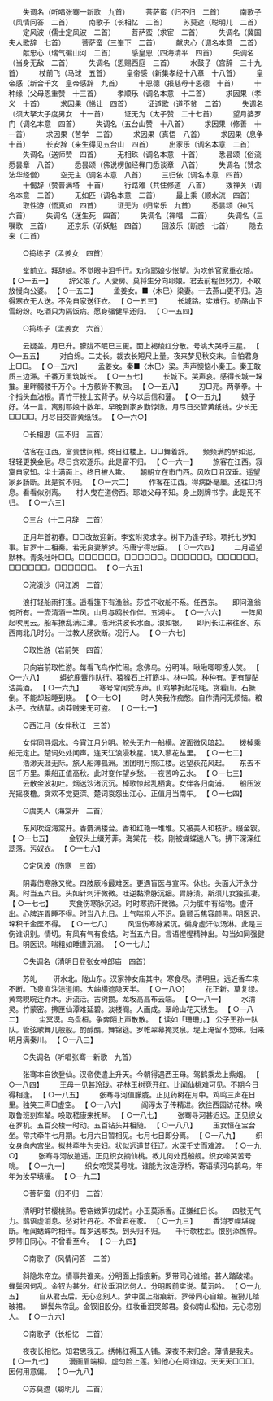 <!-- { "loadSidebar": true } -->
　　失调名（听唱张骞一新歌　九首） 
　　菩萨蛮（归不归　二首） 
　　南歌子（风情问答　二首） 
　　南歌子（长相忆　二首） 
　　苏莫遮（聪明儿　二首） 
　　定风波（儒士定风波　二首） 
　　菩萨蛮（求宦　二首） 
　　失调名（冀国夫人歌辞　七首） 
　　菩萨蛮（三峯下　二首） 
　　献忠心（调名本意　二首） 
　　献忠心（瑞气徧山河　二首） 
　　感皇恩（四海清平　四首） 
　　失调名（当身无敌　二首） 
　　失调名（恩赐西庭　三首） 
　　水鼓子（宫辞　三十九首） 
　　杖前飞（马球　五首） 
　　皇帝感（新集孝经十八章　十八首） 
　　皇帝感（新合千文　皇帝感辞　九首） 
　　十恩德（报慈母十恩德　十首） 
　　十种缘（父母恩重赞　十三首） 
　　孝顺乐（调名本意　十二首） 
　　求因果（孝义　十首） 
　　求因果（悌让　四首） 
　　证道歌（道不贫　二首） 
　　失调名（须大拏太子度男女　十一首） 
　　证无为（太子赞　二十七首） 
　　望月婆罗门（调名本意　四首） 
　　失调名（五台山赞　十八首） 
　　求因果（修善　十一首） 
　　求因果（苦学　二首） 
　　求因果（真悟　八首） 
　　求因果（息争　十首） 
　　长安辞（来生得见五台山　四首） 
　　出家乐（调名本意　二首） 
　　失调名（送师赞　四首） 
　　无相珠（调名本意　十首） 
　　悉昙颂（俗流悉昙章　八首） 
　　悉昙颂（佛说楞伽经禅门悉谈章　八首） 
　　失调名（赞念法华经僧） 
　　空无主（调名本意　八首） 
　　三归依（调名本意　四首） 
　　十偈辞（赞普满塔　十首） 
　　行路难（共住修道　八首） 
　　拨禅关（调名本意　二首） 
　　无如匹（调名本意　二首） 
　　最上乘（顺水流　四首） 
　　取性游（悟真如　四首） 
　　证无为（归常乐　九首） 
　　悉昙颂（神咒　六首） 
　　失调名（迷生死　四首） 
　　失调名（禅唱　二首） 
　　失调名（三嘱歌　三首） 
　　还京乐（斫妖魅　四首） 
　　回波乐（断惑　七首） 
　　隐去来（二首） 

　　○捣练子（孟姜女　四首） 

　　堂前立。拜辞娘。不觉眼中泪千行。劝你耶娘少怅望。为吃他官家重衣粮。 【 ○一五一】 
　　辞父娘了。入妻房。莫将生分向耶娘。君去前程但努力。不敢放慢向公婆。 【 ○一五二】 
　　孟姜女。■〈木巳〉梁妻。一去燕山更不归。造得寒衣无人送。不免自家送征衣。 【 ○一五三】 
　　长城路。实难行。奶酪山下雪纷纷。吃酒只为隔饭病。愿身强健早还归。 【 ○一五四】 

　　○捣练子（孟姜女　六首） 

　　云疑盖。月已升。朦胧不眠已三更。面上褐绫红分散。号咷大哭呼三星。 【 ○一五五】 
　　对白绵。二丈长。裁衣长短尺上量。夜来梦见秋交末。自怕君身上□□。 【 ○一五六】 
　　孟姜女。秦■〈木巳〉梁。声声懊恼小秦王。秦王敢质三边滞。千番万里筑城长。 【 ○一五七】 
　　长城下。哭声哀。感得长城一垛摧。里畔髑髅千万个。十方骸骨不教回。 【 ○一五八】 
　　刃□亮。两拳拳。十个指头血沾根。青竹干投上玄背子。从今以后信和藩。 【 ○一五九】 
　　娘子好。体一言。离别耶娘十数年。早晚到家乡勤饽馓。月尽日交管黄纸钱。少长无□□□□。月尽日交管黄纸钱。 【 ○一六○】 

　　○长相思（三不归　三首） 

　　估客在江西。富贵世间稀。终日红楼上。□□舞着辞。　　频频满酌醉如泥。轻轻更换金巵。尽日贪欢逐乐。此是富不归。 【 ○一六一】 
　　旅客在江西。寂寞自家知。尘土满面上。终日被人欺。　　朝朝立在市门西。风吹□泪双垂。遥望家乡肠断。此是贫不归。 【 ○一六二】 
　　作客在江西。得病卧毫厘。还往□消息。看看似别离。　　村人曳在道傍西。耶娘父母不知。身上剟牌书字。此是死不归。 【 ○一六三】 

　　○三台（十二月辞　二首） 

　　正月年首初春。□□改故迎新。李玄附灵求学。树下乃逢子珍。项托七岁知事。甘罗十二相秦。若无良妻解梦。冯唐宁得忠臣。 【 ○一六四】 
　　二月遥望默林。青条吐叶□□。□□□□□□。□□□□□□。□□□□□□。□□□□□□。□□□□□□。□□□□□□。 【 ○一六五】 

　　○浣溪沙（问江湖　二首） 

　　浪打轻船雨打篷。遥看篷下有渔翁。莎笠不收船不系。任西东。　　即问渔翁何所有。一壶清酒一竿风。山月与鸥长作伴。五湖中。 【 ○一六六】 
　　一阵风起吹黑云。船车撩乱满江津。浩涆洪波长水面。浪如银。　　即问长江来往客。东西南北几时分。一过教人肠欲断。况行人。 【 ○一六七】 

　　○取性游（岩前笑　四首） 

　　只向岩前取性游。每看飞鸟作忙闹。念佛鸟。分明叫。啾啾唧唧撩人笑。 【 ○一六八】 
　　蟒蛇鹿麞作队行。猿猴石上打筋斗。林中鸣。种种有。更有醍酟沽美酒。 【 ○一六九】 
　　寒号常闻受冻声。山鸡攀折起花毦。贪看山。石撅倒。不能却起睡到晓。 【 ○一七○】 
　　时人笑我作痴憨。自作清闲无烦恼。粮木子。衣结草。卤莽贼来无可盗。 【 ○一七一】 

　　○西江月（女伴秋江　三首） 

　　女伴同寻烟水。今宵江月分明。舵头无力一船横。波面微风暗起。　　拨棹乘船无定止。楚词处处闻声。连天江浪浸秋星。误入蓼花丛里。 【 ○一七二】 
　　浩渺天涯无际。旅人船薄孤洲。团团明月照江楼。远望荻花风起。　　东去不回千万里。乘船正值高秋。此时变作望乡愁。一夜苦吟云水。 【 ○一七三】 
　　云散金波初吐。烟迷沙渚沉沉。棹歌惊起乱栖禽。女伴各归南浦。　　船压波光摇夜橹。贪欢不觉更深。楚词哀怨出江心。正值月当南午。 【 ○一七四】 

　　○虞美人（海棠开　二首） 

　　东风吹绽海棠开。香麝满楼台。香和红艳一堆堆。又被美人和枝折。缀金钗。 【 ○一七五】 
　　金钗头上缀芳菲。海棠花一枝。刚被蝴蝶遶人飞。拂下深深红蕊落。污奴衣。 【 ○一七六】 

　　○定风波（伤寒　三首） 

　　阴毒伤寒脉又微。四肢厥冷最难医。更遇盲医与宣泻。休也。头面大汗永分离。时当五六日。头如针刺汗微微。吐逆黏滑脉沉细。胃脉溃。斯须儿女独孤凄。 【 ○一七七】 
　　夹食伤寒脉沉迟。时时寒热汗微微。只为脏中有结物。虚汗出。心脾连胃睡不得。时当八九日。上气喘粗人不识。鼻颤舌焦容颜黑。明医识。垛积千金医不得。 【 ○一七八】 
　　风湿伤寒脉紧沉。徧身虚汗似汤淋。此是三伤谁识别。情切。有风有气有食结。时当五六日。言语惺惺精神出。勾当如同强健日。明医识。喘粗如睡遭沉溺。 【 ○一七九】 

　　○失调名（清明日登张女神郎庙　四首） 

　　苏癿 
　　汧水北。陇山东。汉家神女庙其中。寒食尽。清明旦。远近香车来不断。飞泉直注淙道间。大岫横遮隐天半。 【 ○一八○】 
　　花正新。草复绿。黄莺睍睆迁乔木。汧流活。古树攒。龙坂高高布云端。 【 ○一八一】 
　　水清灵。竹蒙密。拂匣仙潭难延碧。淡楼阁。人画成。翠岭山花天绣生。 【 ○一八二】 
　　尘冥漠。鸟盘桓。争奔陌上声散散。 【 读如「珊珊」。】 公子王孙一队队。管弦歌舞几般般。酌醇醑。舞锦筵。罗帷翠幕掩灵泉。堤上淹留不觉昧。归来明月满秦川。 【 ○一八三】 

　　○失调名（听唱张骞一新歌　九首） 

　　张骞本自欲登仙。汉帝使遣上升天。今朝得遇西王母。驾鹤乘龙上紫烟。 【 ○一八四】 
　　王母一见甚玲珑。花林玉树竞开红。比闻仙桃难可见。不期今日得相逢。 【 ○一八五】 
　　张骞寻河值朦胧。正见药树在月中。鸡鸣三声在日里。独笑三声□虚空。 【 ○一八六】 
　　阎浮太子传精进。欲往西园访花林。唤取鲁班刻车辇。唤取嵇康来抚琴。 【 ○一八七】 
　　张骞寻河甚迟迟。正见织女在罗机。五百交梭一时动。五百钻头并相随。 【 ○一八八】 
　　玉女恒在宝台坐。常共牵牛七月期。七月六日暂相见。七月七日即分离。 【 ○一八九】 
　　织女身向内宫坐。拟共牵牛为夫妇。状似远道昔征辽。水深千丈而难渡。 【 ○一九○】 
　　张骞寻河放逍遥。正见织女摘仙桃。教儿何处觅船舰。织女啼哭苦号咷。 【 ○一九一】 
　　织女啼哭莫号咷。谁能为汝造浮桥。寄语填河乌鹊鸟。年年为汝早填壕。 【 ○一九二】 

　　○菩萨蛮（归不归　二首） 

　　清明时节樱桃熟。卷帘嫩笋初成竹。小玉莫添香。正嫌红日长。　　四肢无气力。鹊语虚消息。愁对牡丹花。不曾君在家。 【 ○一九三】 
　　香消罗幌堪魂断。唯闻蟋蟀吟相伴。每岁送寒衣。到头归不归。　　千行欹枕泪。恨别添憔悴。罗带旧同心。不曾看至今。 【 ○一九四】 

　　○南歌子（风情问答　二首） 

　　斜隐朱帘立。情事共谁亲。分明面上指痕新。罗带同心谁绾。甚人踏破裙。　　蝉鬓因何乱。金钗为甚分。红妆垂泪忆何人。分明殿前实说。莫沉吟。 【 ○一九五】 
　　自从君去后。无心恋别人。梦中面上指痕新。罗带同心自绾。被狲儿踏破裙。　　蝉鬓朱帘乱。金钗旧股分。红妆垂泪哭郎君。妾似南山松柏。无心恋别人。 【 ○一九六】 

　　○南歌子（长相忆　二首） 

　　夜夜长相忆。知君思我无。绣帏红褥玉人铺。深夜不来归舍。薄情是我夫。 【 ○一九七】 
　　漫画眉端柳。虚匀脸上莲。知他心在阿谁边。天天天□□□。因何用意偏。 【 ○一九八】 

　　○苏莫遮（聪明儿　二首） 

